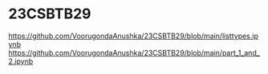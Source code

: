 # 23CSBTB29
https://github.com/VoorugondaAnushka/23CSBTB29/blob/main/listtypes.ipynb
https://github.com/VoorugondaAnushka/23CSBTB29/blob/main/part_1_and_2.ipynb
